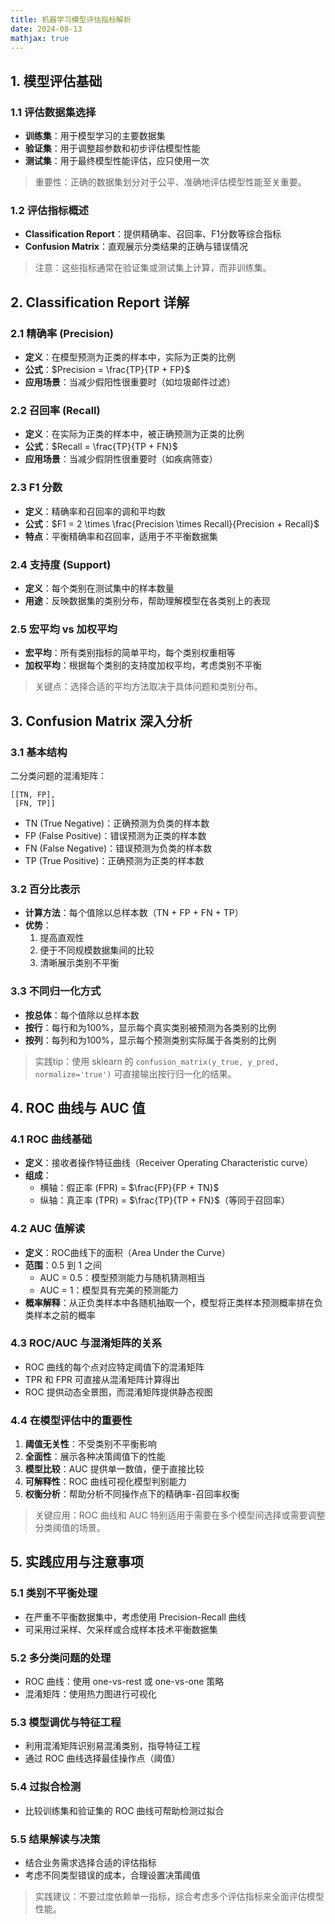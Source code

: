 ```yaml
---
title: 机器学习模型评估指标解析
date: 2024-08-13
mathjax: true
---
```


## 1. 模型评估基础

### 1.1 评估数据集选择

- **训练集**：用于模型学习的主要数据集
- **验证集**：用于调整超参数和初步评估模型性能
- **测试集**：用于最终模型性能评估，应只使用一次

> 重要性：正确的数据集划分对于公平、准确地评估模型性能至关重要。

### 1.2 评估指标概述

- **Classification Report**：提供精确率、召回率、F1分数等综合指标
- **Confusion Matrix**：直观展示分类结果的正确与错误情况

> 注意：这些指标通常在验证集或测试集上计算，而非训练集。

## 2. Classification Report 详解

### 2.1 精确率 (Precision)

- **定义**：在模型预测为正类的样本中，实际为正类的比例
- **公式**：$Precision = \frac{TP}{TP + FP}$
- **应用场景**：当减少假阳性很重要时（如垃圾邮件过滤）

### 2.2 召回率 (Recall)

- **定义**：在实际为正类的样本中，被正确预测为正类的比例
- **公式**：$Recall = \frac{TP}{TP + FN}$
- **应用场景**：当减少假阴性很重要时（如疾病筛查）

### 2.3 F1 分数

- **定义**：精确率和召回率的调和平均数
- **公式**：$F1 = 2 \times \frac{Precision \times Recall}{Precision + Recall}$
- **特点**：平衡精确率和召回率，适用于不平衡数据集

### 2.4 支持度 (Support)

- **定义**：每个类别在测试集中的样本数量
- **用途**：反映数据集的类别分布，帮助理解模型在各类别上的表现

### 2.5 宏平均 vs 加权平均

- **宏平均**：所有类别指标的简单平均，每个类别权重相等
- **加权平均**：根据每个类别的支持度加权平均，考虑类别不平衡

> 关键点：选择合适的平均方法取决于具体问题和类别分布。

## 3. Confusion Matrix 深入分析

### 3.1 基本结构

二分类问题的混淆矩阵：

```
[[TN, FP],
 [FN, TP]]
```

- TN (True Negative)：正确预测为负类的样本数
- FP (False Positive)：错误预测为正类的样本数
- FN (False Negative)：错误预测为负类的样本数
- TP (True Positive)：正确预测为正类的样本数

### 3.2 百分比表示

- **计算方法**：每个值除以总样本数（TN + FP + FN + TP）
- **优势**：
    1. 提高直观性
    2. 便于不同规模数据集间的比较
    3. 清晰展示类别不平衡

### 3.3 不同归一化方式

- **按总体**：每个值除以总样本数
- **按行**：每行和为100%，显示每个真实类别被预测为各类别的比例
- **按列**：每列和为100%，显示每个预测类别实际属于各类别的比例

> 实践tip：使用 sklearn 的 `confusion_matrix(y_true, y_pred, normalize='true')` 可直接输出按行归一化的结果。

## 4. ROC 曲线与 AUC 值

### 4.1 ROC 曲线基础

- **定义**：接收者操作特征曲线（Receiver Operating Characteristic curve）
- **组成**：
    - 横轴：假正率 (FPR) = $\frac{FP}{FP + TN}$
    - 纵轴：真正率 (TPR) = $\frac{TP}{TP + FN}$（等同于召回率）

### 4.2 AUC 值解读

- **定义**：ROC曲线下的面积（Area Under the Curve）
- **范围**：0.5 到 1 之间
    - AUC = 0.5：模型预测能力与随机猜测相当
    - AUC = 1：模型具有完美的预测能力
- **概率解释**：从正负类样本中各随机抽取一个，模型将正类样本预测概率排在负类样本之前的概率

### 4.3 ROC/AUC 与混淆矩阵的关系

- ROC 曲线的每个点对应特定阈值下的混淆矩阵
- TPR 和 FPR 可直接从混淆矩阵计算得出
- ROC 提供动态全景图，而混淆矩阵提供静态视图

### 4.4 在模型评估中的重要性

1. **阈值无关性**：不受类别不平衡影响
2. **全面性**：展示各种决策阈值下的性能
3. **模型比较**：AUC 提供单一数值，便于直接比较
4. **可解释性**：ROC 曲线可视化模型判别能力
5. **权衡分析**：帮助分析不同操作点下的精确率-召回率权衡

> 关键应用：ROC 曲线和 AUC 特别适用于需要在多个模型间选择或需要调整分类阈值的场景。

## 5. 实践应用与注意事项

### 5.1 类别不平衡处理

- 在严重不平衡数据集中，考虑使用 Precision-Recall 曲线
- 可采用过采样、欠采样或合成样本技术平衡数据集

### 5.2 多分类问题的处理

- ROC 曲线：使用 one-vs-rest 或 one-vs-one 策略
- 混淆矩阵：使用热力图进行可视化

### 5.3 模型调优与特征工程

- 利用混淆矩阵识别易混淆类别，指导特征工程
- 通过 ROC 曲线选择最佳操作点（阈值）

### 5.4 过拟合检测

- 比较训练集和验证集的 ROC 曲线可帮助检测过拟合

### 5.5 结果解读与决策

- 结合业务需求选择合适的评估指标
- 考虑不同类型错误的成本，合理设置决策阈值

> 实践建议：不要过度依赖单一指标，综合考虑多个评估指标来全面评估模型性能。